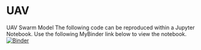 # UAV
UAV Swarm Model
The following code can be reproduced within a Jupyter Notebook. Use the following MyBinder link below to view the notebook.
[![Binder](https://mybinder.org/badge_logo.svg)]([https://mybinder.org/v2/gh/UCB-stat-159-s22/hw07-Group21/main?labpath=main.ipynb](https://mybinder.org/v2/gh/keonete/UAV/HEAD))
